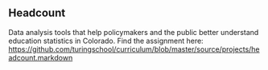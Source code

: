 ## Headcount

Data analysis tools that help policymakers and the public better understand education statistics in Colorado.
Find the assignment here: https://github.com/turingschool/curriculum/blob/master/source/projects/headcount.markdown
